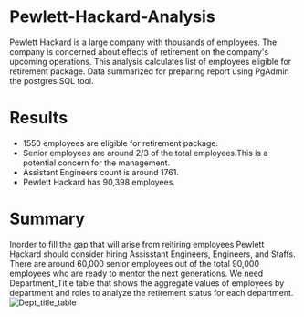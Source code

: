 # Pewlett-Hackard-Analysis

 Pewlett Hackard is a large company with thousands of employees. The company is concerned about effects of retirement on
 the company's upcoming operations. This analysis calculates list of employees eligible for retirement package. 
 Data summarized for preparing report using PgAdmin the postgres SQL tool.

# Results 
 
  * 1550 employees are eligible for retirement package.
  * Senior employees are around 2/3 of the total employees.This is a potential concern for the management.
  * Assistant Engineers count is around 1761.
  * Pewlett Hackard has 90,398 employees.

# Summary

 Inorder to fill the gap that will arise from reitiring employees Pewlett Hackard should consider hiring Assisstant Engineers, 
 Engineers, and Staffs.  There are around 60,000 senior employees out of the total 90,000 employees who are ready to mentor the 
 next generations. We need Department_Title table that shows the aggregate values of employees by department and roles to analyze
 the retirement status for each department.
 ![Dept_title_table](https://user-images.githubusercontent.com/86446609/128528926-e094739e-dba5-48b2-b00c-6b9e972bf644.JPG)
 
